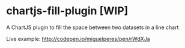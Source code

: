 # chartjs-fill-plugin [WIP]
A ChartJS plugin to fill the space between two datasets in a line chart

Live example: http://codepen.io/miguelperes/pen/rWdXJa
